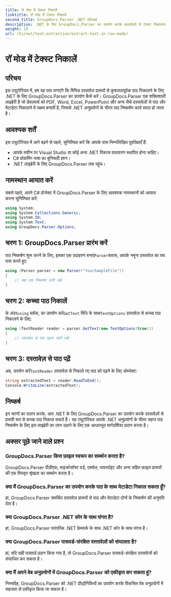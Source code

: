 ```yaml
---
title: रॉ मोड में टेक्स्ट निकालें
linktitle: रॉ मोड में टेक्स्ट निकालें
second_title: GroupDocs.Parser .NET एपीआई
description: .NET के लिए GroupDocs.Parser का उपयोग करके दस्तावेज़ों से टेक्स्ट निकालना सीखें। अपने .NET अनुप्रयोगों में आसान, कुशल और निर्बाध टेक्स्ट निष्कर्षण।
weight: 19
url: /hi/net/text-extraction/extract-text-in-raw-mode/
---
```


# रॉ मोड में टेक्स्ट निकालें

## परिचय
इस ट्यूटोरियल में, हम यह पता लगाएंगे कि विभिन्न दस्तावेज़ प्रारूपों से कुशलतापूर्वक पाठ निकालने के लिए .NET के लिए GroupDocs.Parser का उपयोग कैसे करें। GroupDocs.Parser एक शक्तिशाली लाइब्रेरी है जो डेवलपर्स को PDF, Word, Excel, PowerPoint और अन्य जैसे दस्तावेज़ों से पाठ और मेटाडेटा निकालने में सक्षम बनाती है, जिससे .NET अनुप्रयोगों के भीतर पाठ निष्कर्षण कार्य सरल हो जाता है।
## आवश्यक शर्तें
इस ट्यूटोरियल में आगे बढ़ने से पहले, सुनिश्चित करें कि आपके पास निम्नलिखित पूर्वापेक्षाएँ हैं:
- आपके मशीन पर Visual Studio या कोई अन्य .NET विकास वातावरण स्थापित होना चाहिए।
- C# प्रोग्रामिंग भाषा का बुनियादी ज्ञान।
- .NET लाइब्रेरी के लिए GroupDocs.Parser तक पहुंच।

## नामस्थान आयात करें
सबसे पहले, अपने C# प्रोजेक्ट में GroupDocs.Parser के लिए आवश्यक नामस्थानों को आयात करना सुनिश्चित करें:
```csharp
using System;
using System.Collections.Generic;
using System.IO;
using System.Text;
using GroupDocs.Parser.Options;
```
## चरण 1: GroupDocs.Parser प्रारंभ करें
 पाठ निष्कर्षण शुरू करने के लिए, इसका एक उदाहरण बनाएं`Parser`क्लास, आपके नमूना दस्तावेज़ का पथ पास करते हुए:
```csharp
using (Parser parser = new Parser("YourSampleFile"))
{
    // यहां पाठ निष्कर्षण जारी रखें
}
```
## चरण 2: कच्चा पाठ निकालें
 के अंदर`using` ब्लॉक, का उपयोग करें`GetText` विधि के साथ`TextOptions` दस्तावेज़ से कच्चा पाठ निकालने के लिए:
```csharp
using (TextReader reader = parser.GetText(new TextOptions(true)))
{
    // दस्तावेज़ से पाठ पढ़ना जारी रखें
}
```
## चरण 3: दस्तावेज़ से पाठ पढ़ें
 अब, उपयोग करें`TextReader` दस्तावेज़ से निकाले गए पाठ को पढ़ने के लिए ऑब्जेक्ट:
```csharp
string extractedText = reader.ReadToEnd();
Console.WriteLine(extractedText);
```

## निष्कर्ष
इन चरणों का पालन करके, आप .NET के लिए GroupDocs.Parser का उपयोग करके दस्तावेज़ों से प्रभावी रूप से कच्चा पाठ निकाल सकते हैं। यह ट्यूटोरियल आपके .NET अनुप्रयोगों के भीतर सहज पाठ निष्कर्षण के लिए इस लाइब्रेरी का लाभ उठाने के लिए एक आधारभूत मार्गदर्शिका प्रदान करता है।

## अक्सर पूछे जाने वाले प्रश्न
### GroupDocs.Parser किस फ़ाइल स्वरूप का समर्थन करता है?
GroupDocs.Parser पीडीएफ, माइक्रोसॉफ्ट वर्ड, एक्सेल, पावरपॉइंट और अन्य सहित फ़ाइल प्रारूपों की एक विस्तृत श्रृंखला का समर्थन करता है।
### क्या मैं GroupDocs.Parser का उपयोग करके पाठ के साथ मेटाडेटा निकाल सकता हूँ?
हां, GroupDocs.Parser समर्थित दस्तावेज़ प्रारूपों से पाठ और मेटाडेटा दोनों के निष्कर्षण की अनुमति देता है।
### क्या GroupDocs.Parser .NET कोर के साथ संगत है?
हां, GroupDocs.Parser पारंपरिक .NET फ्रेमवर्क के साथ .NET कोर के साथ संगत है।
### क्या GroupDocs.Parser पासवर्ड-संरक्षित दस्तावेज़ों को संभालता है?
हां, यदि सही पासवर्ड प्रदान किया गया है, तो GroupDocs.Parser पासवर्ड-संरक्षित दस्तावेजों को संसाधित कर सकता है।
### क्या मैं अपने वेब अनुप्रयोगों में GroupDocs.Parser को एकीकृत कर सकता हूं?
निस्संदेह, GroupDocs.Parser को .NET प्रौद्योगिकियों का उपयोग करके विकसित वेब अनुप्रयोगों में सहजता से एकीकृत किया जा सकता है।